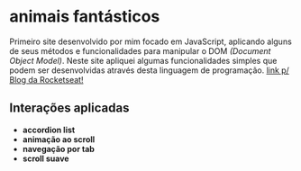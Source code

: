 # animais fantásticos
 
Primeiro site desenvolvido por mim focado em JavaScript, aplicando alguns de seus métodos e funcionalidades para manipular o DOM *(Document Object Model)*. Neste site apliquei algumas funcionalidades simples que podem ser desenvolvidas através desta linguagem de programação.
[link p/ Blog da Rocketseat!](https://blog.rocketseat.com.br/)
## Interações aplicadas
- **accordion list**
- **animação ao scroll**
- **navegação por tab** 
- **scroll suave**